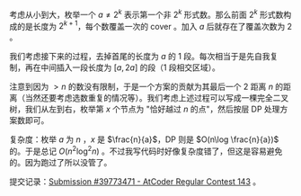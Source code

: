 考虑从小到大，枚举一个 $a\not=2^k$ 表示第一个非 $2^k$ 形式数。那么前面 $2^k$ 形式数构成的是长度为 $2^{k+1}$，每个数覆盖一次的 cover 。加入 $a$ 后就存在了覆盖次数为 $2$ 。

我们考虑接下来的过程，去掉首尾的长度为 $a$ 的 $1$ 段。每次相当于是先自我复制，再在中间插入一段长度为 $[a,2a]$ 的段（$1$ 段相交区域）。

注意到因为 $>n$ 的数没有限制，于是一个方案的贡献为其最后一个 $2$ 距离 $n$ 的距离（当然还要考虑选数重复的情况等）。我们考虑上述过程可以写成一棵完全二叉树，我们从左到右，枚举第 $x$ 个节点为 "恰好越过 $n$ 的点"，然后按层 DP 处理方案数即可。

复杂度：枚举 $a$ 为 $n$ ，$x$ 是 $\frac{n}{a}$，DP 则是 $O(n\log \frac{n}{a})$ 的。于是总记 $O(n^2\log^2 n)$ 。不过我写代码时好像复杂度错了，但这是容易避免的。因为跑过了所以没管了。

提交记录：[Submission #39773471 - AtCoder Regular Contest 143](https://atcoder.jp/contests/arc143/submissions/39773471) 。